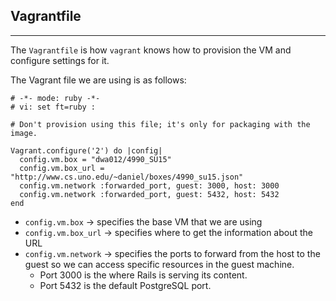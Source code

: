 ## Vagrantfile

---

The ``Vagrantfile`` is how ``vagrant`` knows how to provision the VM and configure settings for it.

The Vagrant file we are using is as follows:

```
# -*- mode: ruby -*-
# vi: set ft=ruby :

# Don't provision using this file; it's only for packaging with the image.

Vagrant.configure('2') do |config|
  config.vm.box = "dwa012/4990_SU15"
  config.vm.box_url = "http://www.cs.uno.edu/~daniel/boxes/4990_su15.json"
  config.vm.network :forwarded_port, guest: 3000, host: 3000
  config.vm.network :forwarded_port, guest: 5432, host: 5432
end

```

- ``config.vm.box`` -> specifies the base VM that we are using
- ``config.vm.box_url`` -> specifies where to get the information about the URL
- ``config.vm.network`` -> specifies the ports to forward from the host to the guest so we can access specific resources in the guest machine.
	- Port 3000 is the where Rails is serving its content.
	- Port 5432 is the default PostgreSQL port.